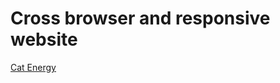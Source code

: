 <h1>Cross browser and responsive website</h1>
<a href="https://najmiddinyodgor.github.io/CatEnergy/build/">Cat Energy</a>
